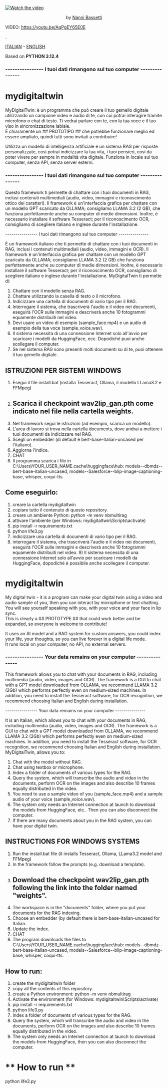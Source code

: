 [![Watch the video](https://img.youtube.com/vi/AqPgEY65E0E/maxresdefault.jpg)](https://youtu.be/AqPgEY65E0E)
<p align="center">by <a href="https://nannibassetti.com" target="_blank">Nanni Bassetti</a></p>   
VIDEO: <a href="https://youtu.be/AqPgEY65E0E" target="_blank"> https://youtu.be/AqPgEY65E0E </a>   
  
.
  
[ITALIAN](#ITALIANO)  -  [ENGLISH](#ENGLISH)  

Based on **PYTHON 3.12.4**   
###  ---------------- I tuoi dati rimangono sul tuo computer ---------------   
<a name="ITALIANO"></a>  
# mydigitaltwin  
MyDigitalTwin: è un programma che può creare il tuo gemello digitale utilizzando un campione video e audio di te, con cui potrai interagire tramite microfono o chat di testo.
Ti vedrai parlare con te, con la tua voce e il tuo viso in sincronizzazione labiale.  
È chiaramente un ## PROTOTIPO ## che potrebbe funzionare meglio ed essere ampliato, quindi tutti sono invitati a contribuire!  

Utilizza un modello di intelligenza artificiale e un sistema RAG per risposte personalizzate, così potrai indicizzare la tua vita, i tuoi pensieri, così da poter vivere per sempre in modalità vita digitale.
Funziona in locale sul tuo computer, senza API, senza server esterni.

### ---------------- I tuoi dati rimangono sul tuo computer ---------------

Questo framework ti permette di chattare con i tuoi documenti in RAG, inclusi contenuti multimediali (audio, video, immagini e riconoscimento ottico dei caratteri).
Il framework è un'interfaccia grafica per chattare con un modello GPT scaricato da OLLAMA; consigliamo LLAMA 3.2 (2 GB), che funziona perfettamente anche su computer di medie dimensioni.
Inoltre, è necessario installare il software Tesseract; per il riconoscimento OCR, consigliamo di scegliere italiano e inglese durante l'installazione.

---------------- I tuoi dati rimangono sul tuo computer ---------------

È un framework italiano che ti permette di chattare con i tuoi documenti in RAG, inclusi i contenuti multimediali (audio, video, immagini e OCR).
Il framework è un'interfaccia grafica per chattare con un modello GPT scaricato da OLLAMA; consigliamo LLAMA 3.2 (2 GB) che funziona perfettamente anche su computer di medie dimensioni.
Inoltre, è necessario installare il software Tesseract; per il riconoscimento OCR, consigliamo di scegliere italiano e inglese durante l'installazione.
MyDigitalTwin ti permette di:
1) Chattare con il modello senza RAG.
2) Chattare utilizzando la casella di testo o il microfono.
3) Indicizzare una cartella di documenti di vario tipo per il RAG.
4) Interrogare il sistema, che trascriverà l'audio e il video nei documenti, eseguirà l'OCR sulle immagini e descriverà anche 10 fotogrammi equamente distribuiti nel video.
5) Devi usare un video di esempio (sample_face.mp4) e un audio di esempio della tua voce (sample_voice.wav).
6) Il sistema necessita di una connessione Internet solo all'avvio per scaricare i modelli da HuggingFace, ecc. Dopodiché puoi anche scollegare il computer.
7) Se nel sistema RAG sono presenti molti documenti su di te, puoi ottenere il tuo gemello digitale.

## ISTRUZIONI PER SISTEMI WINDOWS

1) Esegui il file install.bat (installa Tesseract, Ollama, il modello LLama3.2 e FFMpeg)
2) ## Scarica il checkpoint wav2lip_gan.pth come indicato nel file nella cartella weights.
3) Nel framework segui le istruzioni (ad esempio, scarica un modello).
4) L'area di lavoro si trova nella cartella documents, dove andrai a mettere i tuoi documenti da indicizzare nel RAG.
5) Scegli un embedder (di default è bert-base-italian-uncased per l'italiano).
6) Aggiorna l'indice.
7) CHAT
8) Il programma scarica i file in C:\Users\YOUR_USER_NAME\.cache\huggingface\hub: models--dbmdz--bert-base-italian-uncased, models--Salesforce--blip-image-captioning-base, whisper, coqui-tts.

## Come eseguirlo:
1) creare la cartella mydigitaltwin
2) copiare tutto il contenuto di questo repository.
3) creare un ambiente Python: python -m venv nbmultirag
4) attivare l'ambiente (per Windows: mydigitaltwin\Scripts\activate)
5) pip install -r requirements.txt
6) python life3.py
7) indicizzare una cartella di documenti di vario tipo per il RAG.
8) interrogare il sistema, che trascriverà l'audio e il video nei documenti, eseguirà l'OCR sulle immagini e descriverà anche 10 fotogrammi equamente distribuiti nel video. 9) Il sistema necessita di una connessione Internet solo all'avvio per scaricare i modelli da HuggingFace, dopodiché è possibile anche scollegare il computer.

  
<a name="ENGLISH"></a>
# mydigitaltwin  
My digital twin - it is a program can make your digital twin using a video and audio sample of you, then you can interact by microphone or text chatting.  
You will see yourself speaking with you, with your voice and your face in lip sync.  
This is clearly a ## PROTOTYPE ## that could work better and be expanded, so everyone is welcome to contribute!  

It uses an AI model and a RAG system for custom answers, you could index your life, your thoughts, so you can live forever in a digital life mode.  
It runs local on your computer, no API, no external servers.  
  
### ---------------- Your data remains on your computer ---------------  

This framework allows you to chat with your documents in RAG, including multimedia (audio, video, images and OCR).
The framework is a GUI to chat with a GPT model downloaded from OLLAMA, we recommend LLAMA 3.2 (2Gb) which performs perfectly even on medium-sized machines.
In addition, you need to install the Tesseract software, for OCR recognition, we recommend choosing Italian and English during installation.

---------------- Your data remains on your computer ---------------  

It is an Italian, which allows you to chat with your documents in RAG, including multimedia (audio, video, images and OCR).
The framework is a GUI to chat with a GPT model downloaded from OLLAMA, we recommend LLAMA 3.2 (2Gb) which performs perfectly even on medium-sized machines.
In addition, you need to install the Tesseract software, for OCR recognition, we recommend choosing Italian and English during installation.
MyDigitalTwin, allows you to:
1) Chat with the model without RAG.
2) Chat using textbox or microphone.
3) Index a folder of documents of various types for the RAG.
4) Query the system, which will transcribe the audio and video in the documents, perform OCR on the images and also describe 10 frames equally distributed in the video.
5) You need to use a sample video of you (sample_face.mp4) and a sample audio of your voice (sample_voice.wav).
6) The system only needs an Internet connection at launch to download the models from HuggingFace, etc.. Then you can also disconnect the computer.
7) If there are many documents about you in the RAG system, you can have your digital twin.

## INSTRUCTIONS FOR WINDOWS SYSTEMS

1) Run the install.bat file (it installs Tesseract, Ollama, LLama3.2 model and FFMpeg)
2) In the framework follow the prompts (e.g. download a template).
3) ## Download the checkpoint wav2lip_gan.pth following the link into the folder named "weights".
4) The workspace is in the "documents" folder, where you put your documents for the RAG indexing.
5) Choose an embedder (by default there is bert-base-italian-uncased for Italian.
6) Update the index.
7) CHAT
8) The program downloads the files to C:\Users\YOUR_USER_NAME\.cache\huggingface\hub: models--dbmdz--bert-base-italian-uncased, models--Salesforce--blip-image-captioning-base, whisper, coqui-tts.

## How to run:
1) create the mydigitaltwin folder
2) copy all the contents of this repository.
3) create a Python environment: python -m venv nbmultirag
4) Activate the environment (for Windows: mydigitaltwin\Scripts\activate)
5) pip install -r requirements.txt
6) python life3.py 
7) Index a folder of documents of various types for the RAG.
8) Query the system, which will transcribe the audio and video in the documents, perform OCR on the images and also describe 10 frames equally distributed in the video.
9) The system only needs an Internet connection at launch to download the models from HuggingFace, then you can also disconnect the computer.
 
# ** How to run **  
python life3.py  
 
